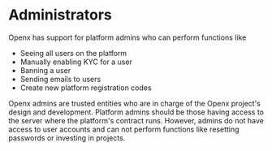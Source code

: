 # Administrators

Openx has support for platform admins who can perform functions like

* Seeing all users on the platform
* Manually enabling KYC for a user
* Banning a user
* Sending emails to users
* Create new platform registration codes

Openx admins are trusted entities who are in charge of the Openx project's design and development. Platform admins should be those having access to the server where the platform's contract runs. However, admins do not have access to user accounts and can not perform functions like resetting passwords or investing in projects.

